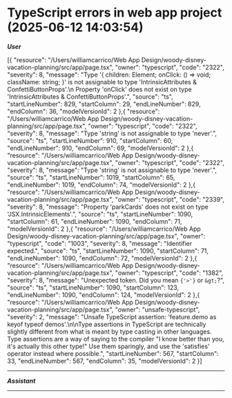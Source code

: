 <!-- Generated by SpecStory -->

# TypeScript errors in web app project (2025-06-12 14:03:54)

_**User**_

[{
	"resource": "/Users/williamcarrico/Web App Design/woody-disney-vacation-planning/src/app/page.tsx",
	"owner": "typescript",
	"code": "2322",
	"severity": 8,
	"message": "Type '{ children: Element; onClick: () => void; className: string; }' is not assignable to type 'IntrinsicAttributes & ConfettiButtonProps'.\n  Property 'onClick' does not exist on type 'IntrinsicAttributes & ConfettiButtonProps'.",
	"source": "ts",
	"startLineNumber": 829,
	"startColumn": 29,
	"endLineNumber": 829,
	"endColumn": 36,
	"modelVersionId": 2
},{
	"resource": "/Users/williamcarrico/Web App Design/woody-disney-vacation-planning/src/app/page.tsx",
	"owner": "typescript",
	"code": "2322",
	"severity": 8,
	"message": "Type 'string' is not assignable to type 'never'.",
	"source": "ts",
	"startLineNumber": 910,
	"startColumn": 60,
	"endLineNumber": 910,
	"endColumn": 69,
	"modelVersionId": 2
},{
	"resource": "/Users/williamcarrico/Web App Design/woody-disney-vacation-planning/src/app/page.tsx",
	"owner": "typescript",
	"code": "2322",
	"severity": 8,
	"message": "Type 'string' is not assignable to type 'never'.",
	"source": "ts",
	"startLineNumber": 1019,
	"startColumn": 65,
	"endLineNumber": 1019,
	"endColumn": 74,
	"modelVersionId": 2
},{
	"resource": "/Users/williamcarrico/Web App Design/woody-disney-vacation-planning/src/app/page.tsx",
	"owner": "typescript",
	"code": "2339",
	"severity": 8,
	"message": "Property 'parkCards' does not exist on type 'JSX.IntrinsicElements'.",
	"source": "ts",
	"startLineNumber": 1090,
	"startColumn": 61,
	"endLineNumber": 1090,
	"endColumn": 71,
	"modelVersionId": 2
},{
	"resource": "/Users/williamcarrico/Web App Design/woody-disney-vacation-planning/src/app/page.tsx",
	"owner": "typescript",
	"code": "1003",
	"severity": 8,
	"message": "Identifier expected.",
	"source": "ts",
	"startLineNumber": 1090,
	"startColumn": 71,
	"endLineNumber": 1090,
	"endColumn": 72,
	"modelVersionId": 2
},{
	"resource": "/Users/williamcarrico/Web App Design/woody-disney-vacation-planning/src/app/page.tsx",
	"owner": "typescript",
	"code": "1382",
	"severity": 8,
	"message": "Unexpected token. Did you mean `{'>'}` or `&gt;`?",
	"source": "ts",
	"startLineNumber": 1090,
	"startColumn": 123,
	"endLineNumber": 1090,
	"endColumn": 124,
	"modelVersionId": 2
},{
	"resource": "/Users/williamcarrico/Web App Design/woody-disney-vacation-planning/src/app/page.tsx",
	"owner": "unsafe-typescript",
	"severity": 2,
	"message": "Unsafe TypeScript assertion: 'feature.demo as keyof typeof demos'.\n\nType assertions in TypeScript are technically slightly different from what is meant by type casting in other languages. Type assertions are a way of saying to the compiler \"I know better than you, it's actually this other type!\" Use them sparingly, and use the 'satisfies' operator instead where possible.",
	"startLineNumber": 567,
	"startColumn": 33,
	"endLineNumber": 567,
	"endColumn": 35,
	"modelVersionId": 2
}]

---

_**Assistant**_



---

